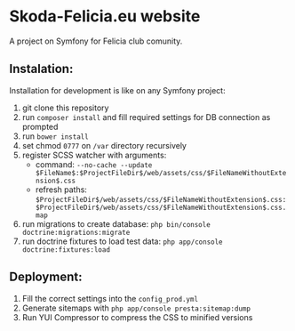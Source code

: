 Skoda-Felicia.eu website
=======

A project on Symfony for Felicia club comunity.

Instalation:
---

Installation for development is like on any Symfony project:


1. git clone this repository
1. run `composer install` and fill required settings for DB connection as prompted
1. run `bower install`
1. set chmod `0777` on `/var` directory recursively
1. register SCSS watcher with arguments:
    - command: `--no-cache --update $FileName$:$ProjectFileDir$/web/assets/css/$FileNameWithoutExtension$.css`
    - refresh paths: `$ProjectFileDir$/web/assets/css/$FileNameWithoutExtension$.css:$ProjectFileDir$/web/assets/css/$FileNameWithoutExtension$.css.map`
1. run migrations to create database: `php bin/console doctrine:migrations:migrate`
1. run doctrine fixtures to load test data: `php app/console doctrine:fixtures:load`

Deployment:
---

1. Fill the correct settings into the `config_prod.yml`
1. Generate sitemaps with `php app/console presta:sitemap:dump`
1. Run YUI Compressor to compress the CSS to minified versions
